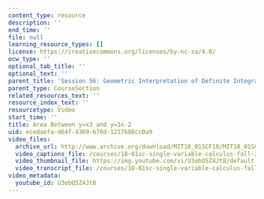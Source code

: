 ```yaml
---
content_type: resource
description: ''
end_time: ''
file: null
learning_resource_types: []
license: https://creativecommons.org/licenses/by-nc-sa/4.0/
ocw_type: ''
optional_tab_title: ''
optional_text: ''
parent_title: 'Session 56: Geometric Interpretation of Definite Integrals'
parent_type: CourseSection
related_resources_text: ''
resource_index_text: ''
resourcetype: Video
start_time: ''
title: Area Between y=x3 and y=3x-2
uid: ecedaefa-d64f-4369-b70d-1217b88cc0a9
video_files:
  archive_url: http://www.archive.org/download/MIT18_01SCF10/MIT18_01SCF10Rec_43_300k.mp4
  video_captions_file: /courses/18-01sc-single-variable-calculus-fall-2010/1aa7604bd134557687a90c929f97d762_U3ebQ5Z4Jt8.vtt
  video_thumbnail_file: https://img.youtube.com/vi/U3ebQ5Z4Jt8/default.jpg
  video_transcript_file: /courses/18-01sc-single-variable-calculus-fall-2010/59c6aac137e69d79f3346b7c68a248c3_U3ebQ5Z4Jt8.pdf
video_metadata:
  youtube_id: U3ebQ5Z4Jt8
---
```

